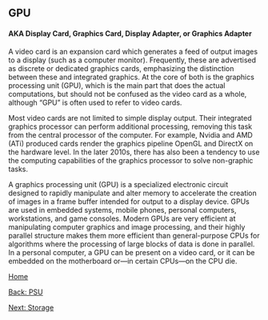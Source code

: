 ## GPU
#### AKA Display Card, Graphics Card, Display Adapter, or Graphics Adapter
A video card is an expansion card which generates a feed of output images to a display (such as a computer monitor). Frequently, these are 
advertised as discrete or dedicated graphics cards, emphasizing the distinction between these and integrated graphics. At the core of both is the graphics processing unit (GPU), which is the main part that does the actual 
computations, but should not be confused as the video card as a whole, although “GPU” is often used to refer to video cards.

Most video cards are not limited to simple display output. Their integrated graphics processor can perform additional processing, removing this task from the central processor of the computer. For example, Nvidia and AMD (ATi) 
produced cards render the graphics pipeline OpenGL and DirectX on the hardware level. In the later 2010s, there has also been a tendency to use the computing capabilities of the graphics processor to solve non-graphic tasks.

A graphics processing unit (GPU) is a specialized electronic circuit designed to rapidly manipulate and alter memory to accelerate the creation of images in a frame buffer intended for output to a display device. GPUs are used 
in embedded systems, mobile phones, personal computers, workstations, and game consoles. Modern GPUs are very efficient at manipulating computer graphics and image processing, and their highly parallel structure makes them 
more efficient than general-purpose CPUs for algorithms where the processing of large blocks of data is done in parallel. In a personal computer, a GPU can be present on a video card, or it can be embedded on the motherboard 
or—in certain CPUs—on the CPU die.

[Home](README.md)

[Back: PSU](PSU.md)

[Next: Storage](Storage.md)

